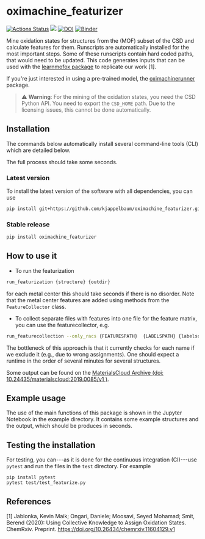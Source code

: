 # oximachine_featurizer

[![Actions Status](https://github.com/kjappelbaum/mof_oxidation_states/workflows/Python%20package/badge.svg)](https://github.com/kjappelbaum/mof_oxidation_states/actions)
[![](https://img.shields.io/badge/python-3.6+-blue.svg)](https://www.python.org/download/releases/3.6.0/)
[![DOI](https://zenodo.org/badge/DOI/10.5281/zenodo.3567274.svg)](https://doi.org/10.5281/zenodo.3567274)
[![Binder](https://mybinder.org/badge_logo.svg)](https://mybinder.org/v2/gh/kjappelbaum/oximachine_featurizer/master?filepath=examples%2Fexample.ipynb)

Mine oxidation states for structures from the (MOF) subset of the CSD and calculate features for them. Runscripts are automatically installed for the most important steps. Some of these runscripts contain hard coded paths, that would need to be updated.
This code generates inputs that can be used with the [learnmofox package](https://github.com/kjappelbaum/learn_mof_ox_state.git) to replicate our work [1].

If you're just interested in using a pre-trained model, the [oximachinerunner](https://github.com/kjappelbaum/oximachinerunner) package.

> ⚠️ **Warning**: For the mining of the oxidation states, you need the CSD Python API.
> You need to export the `CSD_HOME` path. Due to the licensing issues, this cannot be done automatically.

## Installation

The commands below automatically install several command-line tools (CLI) which are detailed below.

The full process should take some seconds.

### Latest version

To install the latest version of the software with all dependencies, you can use

```bash
pip install git+https://github.com/kjappelbaum/oximachine_featurizer.git
```

### Stable release

```bash
pip install oximachine_featurizer
```

## How to use it

- To run the featurization

```bash
run_featurization {structure} {outdir}
```

for each metal center this should take seconds if there is no disorder.
Note that the metal center features are added using methods from the `FeatureCollector` class.

- To collect separate files with features into one file for the feature matrix, you can use the featurecollector, e.g.

```bash
run_featurecollection --only_racs {FEATURESPATH}  {LABELSPATH} {labelsoutpath} {featureoutspath} {helperoutpath} 0.2 {holdoutpath} 60000 {RACSDATAPATH} column row crystal_nn_no_steinhardt
```

The bottleneck of this approach is that it currently checks for each name if we exclude it (e.g., due to wrong assignments). One should expect a runtime in the order of several minutes for several structures.

Some output can be found on the [MaterialsCloud Archive (doi: 10.24435/materialscloud:2019.0085/v1 )](https://doi.org/10.24435/materialscloud:2019.0085/v1).

## Example usage

The use of the main functions of this package is shown in the Jupyter Notebook in the example directory.
It contains some example structures and the output, which should be produces in seconds.

## Testing the installation

For testing, you can---as it is done for the continuous integration (CI)---use `pytest` and run the files in the `test` directory. For example

```(bash)
pip install pytest
pytest test/test_featurize.py
```


## References 

[1] Jablonka, Kevin Maik; Ongari, Daniele; Moosavi, Seyed Mohamad; Smit, Berend (2020): Using Collective Knowledge to Assign Oxidation States. ChemRxiv. Preprint. https://doi.org/10.26434/chemrxiv.11604129.v1
